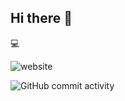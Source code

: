 ## Hi there 👋

:computer:

![website](https://img.shields.io/website?url=https%3A%2F%2Fgithub.com%2Fcmedawk
)

![GitHub commit activity](https://img.shields.io/github/commit-activity/m/cmedawk/cmedawk)


